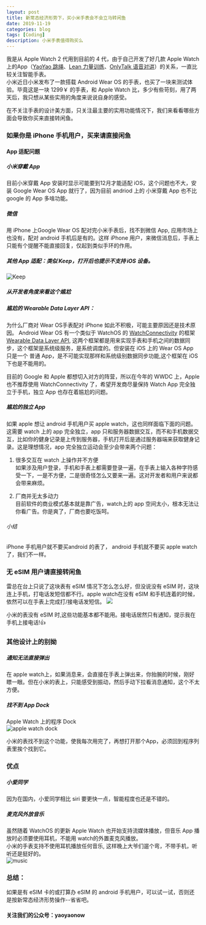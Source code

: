 ```yaml
---
layout: post
title: 新常态经济形势下，买小米手表会不会立马转闲鱼
date: 2019-11-19
categories: blog
tags: [Coding]
description: 小米手表值得购买么
---
```


我是从 Apple Watch 2 代用到目前的 4 代，由于自己开发了好几款 Apple Watch上的App（[YaoYao 跳绳](https://sspai.com/post/47801)、[Lean 力量训练](https://sspai.com/post/47294)、[OnlyTalk 语音对讲](https://sspai.com/post/55560)）的关系，一直比较关注智能手表。   
小米近日小米发布了一款搭载 Android Wear OS 的手表，也买了一块来测试体验。毕竟这是一块 1299￥ 的手表，和 Apple Watch 比，多少有些苛刻，用了两天后，我只想从某些实用的角度来说说自身的感受。   

在不关注手表的设计美方面，只关注最主要的实用功能情况下，我们来看看哪些方面会导致你买来直接转闲鱼。

### 如果你是 iPhone 手机用户，买来请直接闲鱼
#### App 适配问题
##### 小米穿戴 App
目前小米穿戴 App 安装时显示可能要到12月才能适配 iOS，这个问题也不大，安装 Google Wear OS App 就行了，因为目前 andriod 上的 小米穿戴 App 也不比 google 的 App 多啥功能。

##### 微信
用 iPhone 上Google Wear OS 配对完小米手表后，找不到微信 App, 应用市场上也没有，配对 android 手机后是有的。这样 iPhone 用户，来微信消息后，手表上只能有个提醒不能直接回复，仅起到类似手环的作用。

##### 其他 App 适配：类似 Keep，打开后也提示不支持 iOS 设备。
![Keep](http://cdn.onlytalk.top/blog/20191118111133-sYPuWJ.png)

##### 从开发者角度来看这个尴尬
##### 尴尬的 Wearable Data Layer API：  
 
为什么厂商对 Wear OS手表配对 iPhone 如此不积极，可能主要原因还是技术原因。
Android Wear OS 有一个类似于 WatchOS 的 [WatchConnectivity](https://developer.apple.com/documentation/watchconnectivity) 的框架 [Wearable Data Layer API](https://developer.android.com/training/wearables/data-layer), 这两个框架都是用来实现手表和手机之间的数据同步，这个框架是系统级服务，是系统调度的。但安装在 iOS 上的 Wear OS App 只是一个 普通 App，是不可能实现那样和系统级别数据同步功能,这个框架在 iOS下也是不能用的。

目前的 Google 和 Apple 都想切入对方的阵营，所以在今年的 WWDC 上，Apple 也不推荐使用 WatchConnectivity 了，希望开发商尽量保持 Watch App 完全独立于手机，独立 App 也存在着尴尬的问题。

##### 尴尬的独立 App  
如果 apple 想让 android 手机用户买 apple watch，这也同样面临下面的问题。这需要 watch 上的 app 完全独立，app 只和服务器数据交互，而不和手机数据交互，比如你的健身记录是上传到服务器，手机打开后是通过服务器端来获取健身记录。这是理想情况，app 完全独立运动会至少会带来两个问题： 

1. 很多交互在 watch 上操作并不方便    
如果涉及用户登录，手机和手表上都需要登录一遍，在手表上输入各种字符感受一下，一是不方便，二是很奇怪怎么又要来一遍。这对开发者和用户来说都会带来麻烦。

2. 厂商并无太多动力  
目前软件的商业模式基本就是靠广告，watch上的 app 空间太小，根本无法让你看广告。你是爽了，厂商也要吃饭呵。


###### 小结
iPhone 手机用户就不要买android 的表了， android 手机就不要买 apple watch 了，我们不一样。

### 无 eSIM 用户请直接转闲鱼
雷总在台上只说了这块表有 eSIM 情况下怎么怎么好，但没说没有 eSIM 时，这块连上手机，打电话发短信都不行。apple watch在没有 eSIM 和手机连着的时候，依然可以在手表上完成打/接电话发短信。
![](http://cdn.onlytalk.top/blog/20191118111950-rX8JDc.png)

小米的表没有 eSIM 时,这些功能基本都不能用。接电话居然只有通知，提示我在手机上接电话!👍

### 其他设计上的别拗
##### 通知无法直接弹出
在 apple watch上，如果消息来，会直接在手表上弹出来，你抬腕的时候，刚好瞟一眼。但在小米的表上，只能感受到振动，然后手动下拉看消息通知，这个不太方便。


##### 找不到 App Dock
Apple Watch 上的程序 Dock  
![apple watch dock](http://cdn.onlytalk.top/blog/20191118112447-watchos5-series4-dock-animation.gif)  

小米的表找不到这个功能，使我每次用完了，再想打开那个App，必须回到程序列表里挨个找到它。

### 优点  
##### 小爱同学   
因为在国内，小爱同学相比 siri 要更快一点，智能程度也还是不错的。

##### 麦克风外放音乐  
虽然随着 WatchOS 的更新 Apple Watch 也开始支持流媒体播放，但音乐 App 播放时必须要使用耳机，不能用 watch的外置麦克风播放。  
小米的手表支持不使用耳机播放任何音乐, 这样晚上大爷们遛个弯，不带手机，听听还是挺好的。  
![music](http://cdn.onlytalk.top/blog/20191118112636-yOpveR.png)  

### 总结：
如果是有 eSIM 卡的或打算办 eSIM 的 android 手机用户，可以试一试，否则还是按新常态经济形势操作--省省吧。

#### 关注我们的公众号：yaoyaonow